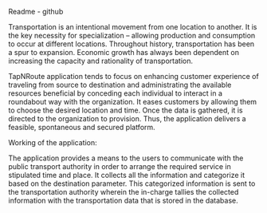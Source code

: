 Readme - github

Transportation is an intentional movement from one location to another. It is the key necessity for specialization – allowing production and consumption to occur at different locations. 
Throughout history, transportation has been a spur to expansion. Economic growth has always been dependent on increasing the capacity and rationality of transportation.

TapNRoute application tends to focus on enhancing customer experience of traveling from source to destination and administrating the available resources beneficial by conceding each 
individual to interact in a roundabout way with the organization. It eases customers by allowing them to choose the desired location and time. Once the data is gathered, it is directed to the organization to provision. Thus, the application delivers a feasible, spontaneous and secured platform.

Working of the application:

The application provides a means to the users to communicate with the public transport authority in order to arrange the required service in stipulated time and place. It collects all the information and categorize it based on the destination parameter. This categorized information is sent to the transportation authority wherein the in-charge tallies the collected information with the transportation data that is stored in the database. 
